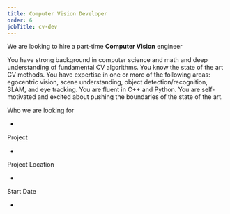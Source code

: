 ```yaml
---
title: Computer Vision Developer
order: 6
jobTitle: cv-dev
---
```


We are looking to hire a part-time **Computer Vision** engineer

You have strong background in computer science and math and deep understanding of fundamental CV algorithms. You know the state of the art CV methods. You have expertise in one or more of the following areas: egocentric vision, scene understanding, object detection/recognition, SLAM, and eye tracking. You are fluent in C++ and Python. You are self-motivated and excited about pushing the boundaries of the state of the art.

Who we are looking for

  + 

Project

  + 

Project Location

  + 

Start Date

  + 
